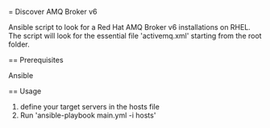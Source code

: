 = Discover AMQ Broker v6

Ansible script to look for a Red Hat AMQ Broker v6 installations on RHEL.
The script will look for the essential file 'activemq.xml' starting from the root folder.

== Prerequisites

Ansible

== Usage

1. define your target servers in the hosts file  
2. Run 'ansible-playbook main.yml -i hosts'
